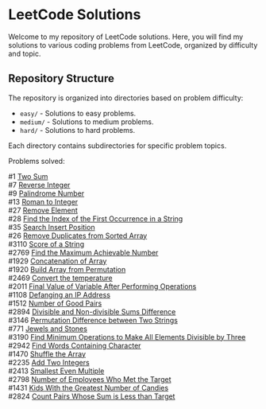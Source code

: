 # LeetCode Solutions

Welcome to my repository of LeetCode solutions. Here, you will find my solutions to various coding problems from LeetCode, organized by difficulty and topic.

## Repository Structure

The repository is organized into directories based on problem difficulty:

- `easy/` - Solutions to easy problems.
- `medium/` - Solutions to medium problems.
- `hard/` - Solutions to hard problems.

Each directory contains subdirectories for specific problem topics.

Problems solved:

#1 [Two Sum](https://leetcode.com/problems/two-sum/description/) <br>
#7 [Reverse Integer](https://leetcode.com/problems/reverse-integer/description/) <br>
#9 [Palindrome Number](https://leetcode.com/problems/palindrome-number/description/) <br>
#13 [Roman to Integer](https://leetcode.com/problems/roman-to-integer/description/) <br>
#27 [Remove Element](https://leetcode.com/problems/remove-element/description/) <br>
#28 [Find the Index of the First Occurrence in a String](https://leetcode.com/problems/find-the-index-of-the-first-occurrence-in-a-string/description/) <br>
#35 [Search Insert Position](https://leetcode.com/problems/search-insert-position/description/) <br>
#26 [Remove Duplicates from Sorted Array](https://leetcode.com/problems/remove-duplicates-from-sorted-array/description/) <br>
#3110 [Score of a String](https://leetcode.com/problems/score-of-a-string/description/) <br>
#2769 [Find the Maximum Achievable Number](https://leetcode.com/problems/find-the-maximum-achievable-number/description/) <br>
#1929 [Concatenation of Array](https://leetcode.com/problems/concatenation-of-array/) <br>
#1920 [Build Array from Permutation](https://leetcode.com/problems/build-array-from-permutation/description/) <br>
#2469 [Convert the temperature](https://leetcode.com/problems/convert-the-temperature/description/) <br>
#2011 [Final Value of Variable After Performing Operations](https://leetcode.com/problems/final-value-of-variable-after-performing-operations/description/) <br>
#1108 [Defanging an IP Address](https://leetcode.com/problems/defanging-an-ip-address/description/) <br>
#1512 [Number of Good Pairs](https://leetcode.com/problems/number-of-good-pairs/description/) <br>
#2894 [Divisible and Non-divisible Sums Difference](https://leetcode.com/problems/divisible-and-non-divisible-sums-difference/description/) <br>
#3146 [Permutation Difference between Two Strings](https://leetcode.com/problems/permutation-difference-between-two-strings/description/) <br>
#771 [Jewels and Stones](https://leetcode.com/problems/jewels-and-stones/description/) <br>
#3190 [Find Minimum Operations to Make All Elements Divisible by Three](https://leetcode.com/problems/find-minimum-operations-to-make-all-elements-divisible-by-three/description/)<br>
#2942 [Find Words Containing Character](https://leetcode.com/problems/find-words-containing-character/description/) <br>
#1470 [Shuffle the Array](https://leetcode.com/problems/shuffle-the-array/description/) <br>
#2235 [Add Two Integers](https://leetcode.com/problems/add-two-integers/description/) <br>
#2413 [Smallest Even Multiple](https://leetcode.com/problems/smallest-even-multiple/description/) <br>
#2798 [Number of Employees Who Met the Target](https://leetcode.com/problems/number-of-employees-who-met-the-target/description/)<br>
#1431 [Kids With the Greatest Number of Candies](https://leetcode.com/problems/kids-with-the-greatest-number-of-candies/description/)<br>
#2824 [Count Pairs Whose Sum is Less than Target](https://leetcode.com/problems/count-pairs-whose-sum-is-less-than-target/description/)<br>